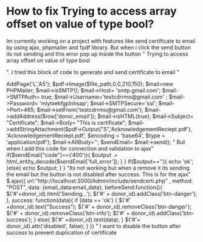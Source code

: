
# How to fix Trying to access array offset on value of type bool?

Im currently working on a project with features like send certificate to email by using ajax, phpmailer and fpdf library. But when i click the send button its not sending and this error pop up inside the button "
Trying to access array offset on value of type bool

".
I tried this block of code to generate and send certificate to email
"
<?php 
   
    use PHPMailer\PHPMailer\PHPMailer;
  
   
 if(isset($_POST['email_data'])){
  require 'phpmailer/src/Exception.php';
   require 'phpmailer/src/PHPMailer.php';
   require 'phpmailer/src/SMTP.php';
   require 'fpdf/fpdf.php';
   require 'connection.php'; 
  
  $output='';
  foreach($_POST['email_data']as $row)
  {
    $image= imagecreatefrompng('D:/App Projects/Source/idonate/Admin/include/Certificate Template/certificate2.png');
    $white = imagecolorallocate($image, 255, 255, 255);
    $black = imagecolorallocate($image, 0, 0, 0);
    $font="D:/App Projects/Source/idonate/Admin/fonts/Roboto-Black.ttf";
    $size =110;
    $box = imagettfbbox($size, 0, $font, $row['donor_name']);
    $text_width = abs($box[2]) - abs($box[0]);
    $text_height = abs($box[5]) - abs($box[3]);
    $image_width = imagesx($image);
    $image_height = imagesy($image);
    $x = ($image_width - $text_width) / 2;
    $y = ($image_height + $text_height) / 2;

// add text
    imagettftext($image, $size, 0, $x, $y, $black,$font, $row['donor_name']);
  
   
    
    $file=time();
    $file_path="download-certificate/".$file.".png";
    $file_path_pdf= "download-certificate/".$file.".pdf";
    
    imagepng($image,$file_path);
    imagedestroy($image);

    $pdf= new FPDF();   
    $pdf->AddPage('L','A5');
    $pdf->Image($file_path,0,0,210,150);
    $mail=new PHPMailer;
    $mail->isSMTP();
     $mail->Host= 'smtp.gmail.com';
     $mail->SMTPAuth= true;
     $mail->Username='testcdrrmo@gmail.com' ;
     $mail->Password= 'mlytxekfgplnhsap';
     $mail->SMTPSecure='ssl';
     $mail->Port=465;
   
     $mail->setFrom('testcdrrmo@gmail.com');
     $mail->addAddress($row['donor_email']);
     $mail->isHTML(true);
     $mail->Subject= "Certificate";
     $mail->Body= "This is certificate";
     $mail->addStringAttachment($pdf->Output("S",'AcknowledgementReciept.pdf'), 'AcknowledgementReciept.pdf', $encoding = 'base64', $type = 'application/pdf');
     $mail->AltBody='';
     $sendEmail= $mail->send();

"
But when I add this code for connection and validation to ajax"
 if($sendEmail["code"]==('400')){
      $output .= html_entity_decode($sendEmail['full_error']);
     }
    }
    if($output==''){
      echo 'ok';
    }else{
      echo $output;
    }
 
    
  }


"Its not working but when a remove it its sending the email but the button is not disabled after success.
This is for the ajax"
$.ajax({
            url:"http://localhost:3000/Admin/include/sendcerti.php" ,
            method: "POST",
            data: {email_data:email_data},
            beforeSend:function(){
                $('#'+donor_id).html('Sending...');
                $('#' + donor_id).addClass('btn-danger');
            },
            success: function(data){
                if (data == 'ok')
                {
                    $('#' +donor_id).text("Success");
                    $('#' + donor_id).removeClass('btn-danger');
                    $('#' + donor_id).removeClass('btn-info');
                    $('#' + donor_id).addClass('btn-success');
                }
                else{
                    $('#' +donor_id).text(data);
                }
                
                $('#'+ donor_id).attr('disabled', false);
            }

        })

" I want to disable the button after success to prevent duplication of certificate

        